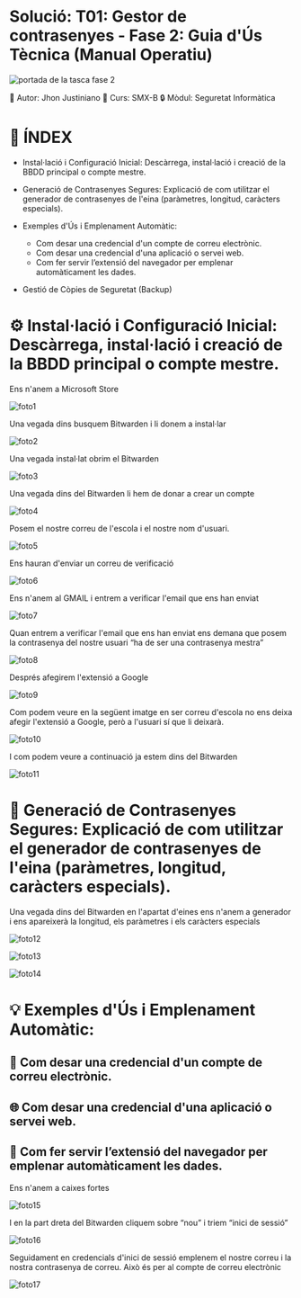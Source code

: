 # Solució: T01: Gestor de contrasenyes - Fase 2: Guia d'Ús Tècnica (Manual Operatiu)

![portada de la tasca fase 2](img/Portadatascafase2.png)

👤 Autor: Jhon Justiniano
🏫 Curs: SMX-B
🔒 Mòdul: Seguretat Informàtica

# 🧾 ÍNDEX 
- Instal·lació i Configuració Inicial: Descàrrega, instal·lació i creació de la BBDD principal o compte mestre.

- Generació de Contrasenyes Segures: Explicació de com utilitzar el generador de contrasenyes de l'eina (paràmetres, longitud, caràcters especials).

- Exemples d'Ús i Emplenament Automàtic:
  - Com desar una credencial d'un compte de correu electrònic.
  - Com desar una credencial d'una aplicació o servei web.
  - Com fer servir l’extensió del navegador per emplenar automàticament les dades.
- Gestió de Còpies de Seguretat (Backup)

# ⚙️ Instal·lació i Configuració Inicial: Descàrrega, instal·lació i creació de la BBDD principal o compte mestre.
Ens n'anem a Microsoft Store

![foto1](img/1.png)

Una vegada dins busquem Bitwarden i li donem a instal·lar

![foto2](img/2.png)

Una vegada instal·lat obrim el Bitwarden

![foto3](img/3.png)

Una vegada dins del Bitwarden li hem de donar a crear un compte

![foto4](img/4.png)

Posem el nostre correu de l'escola i el nostre nom d'usuari.

![foto5](img/5.png)

Ens hauran d'enviar un correu de verificació

![foto6](img/6.png)

Ens n'anem al GMAIL i entrem a verificar l'email que ens han enviat

![foto7](img/7.png)

Quan entrem a verificar l'email que ens han enviat ens demana que posem la contrasenya del nostre usuari “ha de ser una contrasenya mestra”

![foto8](img/8.png)

Després afegirem l'extensió a Google

![foto9](img/9.png)

Com podem veure en la següent imatge en ser correu d'escola no ens deixa afegir l'extensió a Google, però a l'usuari sí que li deixarà.

![foto10](img/10.png)

I com podem veure a continuació ja estem dins del Bitwarden

![foto11](img/11.png)

# 🔐  Generació de Contrasenyes Segures: Explicació de com utilitzar el generador de contrasenyes de l'eina (paràmetres, longitud, caràcters especials).
Una vegada dins del Bitwarden en l'apartat d'eines ens n'anem a generador i ens apareixerà la longitud, els paràmetres i els caràcters especials

![foto12](img/12.png)

![foto13](img/13.png)

![foto14](img/14.png)

# 💡 Exemples d'Ús i Emplenament Automàtic:
## 📧 Com desar una credencial d'un compte de correu electrònic.
## 🌐 Com desar una credencial d'una aplicació o servei web.
## 🧩 Com fer servir l’extensió del navegador per emplenar automàticament les dades.

Ens n'anem a caixes fortes

![foto15](img/15.png)

I en la part dreta del Bitwarden cliquem sobre “nou” i triem “inici de sessió”

![foto16](img/16.png)

Seguidament en credencials d'inici de sessió emplenem el nostre correu i la nostra contrasenya de correu. Això és per al compte de correu electrònic

![foto17](img/17.png)





